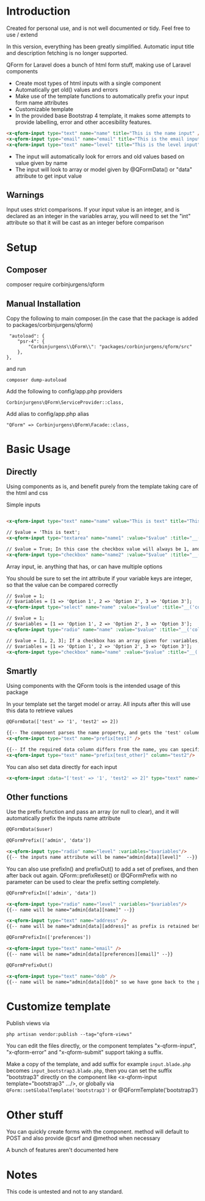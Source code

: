 # Introduction

Created for personal use, and is not well documented or tidy. Feel free to use / extend

In this version, everything has been greatly simplified. Automatic input title and description fetching is no longer supported.

QForm for Laravel does a bunch of html form stuff, making use of Laravel components
- Create most types of html inputs with a single component
- Automatically get old() values and errors
- Make use of the template functions to automatically prefix your input form name attributes
- Customizable template
- In the provided base Bootstrap 4 template, it makes some attempts to provide labelling, error and other accesibility features.

```html
<x-qform-input type="text" name="name" title="This is the name input" />
<x-qform-input type="email" name="email" title="This is the email input" />
<x-qform-input type="text" name="level" title="This is the level input" :variables="[0 => 'User', '1' => 'Admin']" int />
```

- The input will automatically look for errors and old values based on value given by name
- The input will look to array or model given by @QFormData() or "data" attribute to get input value


## Warnings
Input uses strict comparisons. If your input value is an integer, and is declared as an integer in the variables array, you will need to set the "int" attribute so that it will be cast as an integer before comparison

# Setup
## Composer

composer require corbinjurgens/qform

## Manual Installation

Copy the following to main composer.(in the case that the package is added to packages/corbinjurgens/qform)
```
 "autoload": {
	"psr-4": {
		"Corbinjurgens\\QForm\\": "packages/corbinjurgens/qform/src"
	},
},
```
and run 
```
composer dump-autoload
```


Add the following to config/app.php providers
```
Corbinjurgens\QForm\ServiceProvider::class,
```
Add alias to config/app.php alias
```
"QForm" => Corbinjurgens\QForm\Facade::class,
```

# Basic Usage
## Directly

Using components as is, and benefit purely from the template taking care of the html and css

Simple inputs
```html

<x-qform-input type="text" name="name" value="This is text" title="This is the column name" />

// $value = 'This is text';
<x-qform-input type="textarea" name="name1" :value="$value" :title="__('column.text1')" />

// $value = True; In this case the checkbox value will always be 1, and only be checked if value is true
<x-qform-input type="checkbox" name="name2" :value="$value" :title="__('column.text2')" />
```

Array input, ie. anything that has, or can have multiple options

You should be sure to set the int attribute if your variable keys are integer, so that the value can be compared correctly

```html
// $value = 1;
// $variables = [1 => 'Option 1', 2 => 'Option 2', 3 => 'Option 3'];
<x-qform-input type="select" name="name" :value="$value" :title="__('column.text')" :variables="$variables" int />

// $value = 1;
// $variables = [1 => 'Option 1', 2 => 'Option 2', 3 => 'Option 3'];
<x-qform-input type="radio" name="name" :value="$value" :title="__('column.text')" :variables="$variables" int />

// $value = [1, 2, 3]; If a checkbox has an array given for :variables, it will behave differently and expect :value to also be array
// $variables = [1 => 'Option 1', 2 => 'Option 2', 3 => 'Option 3'];
<x-qform-input type="checkbox" name="name" :value="$value" :title="__('column.text')" :variables="$variables" int />
```

## Smartly

Using components with the QForm tools is the intended usage of this package

In your template set the target model or array. All inputs after this will use this data to retrieve values

```html
@QFormData(['test' => '1', 'test2' => 2])

{{-- The component parses the name property, and gets the 'test' column from the data --}}
<x-qform-input type="text" name="prefix[test]" />

{{-- If the required data column differs from the name, you can specifify it with 'column' --}}
<x-qform-input type="text" name="prefix[test_other]" column="test2"/>

```

You can also set data directly for each input

```html
<x-qform-input :data="['test' => '1', 'test2' => 2]" type="text" name="prefix[test_other]" column="test2"/>
```

## Other functions

Use the prefix function and pass an array (or null to clear), and it will automatically prefix the inputs name attribute

```html
@QFormData($user)

@QFormPrefix(['admin', 'data'])

<x-qform-input type="radio" name="level" :variables="$variables"/>
{{-- the inputs name attribute will be name="admin[data][level]"  --}}
```

You can also use prefixIn() and prefixOut() to add a set of prefixes, and then after back out again.
QForm::prefixReset() or @QFormPrefix with no parameter can be used to clear the prefix setting completely.

```html
@QFormPrefixIn(['admin', 'data'])

<x-qform-input type="radio" name="level" :variables="$variables"/>
{{-- name will be name="admin[data][name]" --}}

<x-qform-input type="text" name="address" />
{{-- name will be name="admin[data][address]" as prefix is retained between inputs--}}

@QFormPrefixIn(['preferences'])

<x-qform-input type="text" name="email" />
{{-- name will be name="admin[data][preferences][email]" --}}

@QFormPrefixOut()

<x-qform-input type="text" name="dob" />
{{-- name will be name="admin[data][dob]" so we have gone back to the previous prefix config --}}
```

# Customize template

Publish views via 
```
php artisan vendor:publish --tag="qform-views"
```

You can edit the files directly, or the component templates "x-qform-input", "x-qform-error" and "x-qform-submit" support taking a suffix.

Make a copy of the template, and add suffix for example `input.blade.php` becomes `input_bootstrap3.blade.php`, then you can set the suffix "bootstrap3" directly on the component like <x-qform-input template="bootstrap3" .../>, or globally via `QForm::setGlobalTemplate('bootstrap3')` or @QFormTemplate('bootstrap3')

# Other stuff

You can quickly create forms with the <x-qform-form action="..." > <x-qform-form /> component. method will default to POST and also provide @csrf and @method when necessary

A bunch of features aren't documented here

# Notes

This code is untested and not to any standard.